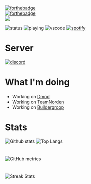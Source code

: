 [![forthebadge](https://forthebadge.com/images/badges/0-percent-optimized.svg)](https://forthebadge.com)\
[![forthebadge](https://forthebadge.com/images/badges/fuck-it-ship-it.svg)](https://forthebadge.com)\
![](https://komarev.com/ghpvc/?username=codeize)

![status](https://nocache.advaith.workers.dev?url=https://img.shields.io/endpoint?url=https://dev.discordprofiles.me/api/badge/status/668423998777982997?simple=true)
![playing](https://nocache.advaith.workers.dev?url=https://img.shields.io/endpoint?url=https://dev.discordprofiles.me/api/badge/playing/668423998777982997)
![vscode](https://nocache.advaith.workers.dev?url=https://img.shields.io/endpoint?url=https://dev.discordprofiles.me/api/badge/vscode/668423998777982997)
[![spotify](https://nocache.advaith.workers.dev?url=https://img.shields.io/endpoint?url=https://dev.discordprofiles.me/api/badge/spotify/668423998777982997)](https://dev.discordprofiles.me/openspotify/668423998777982997)

# Server
[![discord](https://invidget.switchblade.xyz/ZsJnSxHdgD)](https://discord.gg/ZsJnSxHdgD)

# What I'm doing
- Working on [Dmod](https://dmod.gg)
- Working on [TeamNorden](https://github.com/CrowdControlBot)
- Working on [Buildergroop](https://github.com/Buildergroop)

# Stats

![Github stats](https://github-readme-stats.vercel.app/api?username=codeize&theme=blueberry&count_private=true&hide_border=true&line_height=25)
![Top Langs](https://github-readme-stats.vercel.app/api/top-langs/?username=codeize&layout=compact&theme=blueberry&count_private=true&hide_border=true&line_height=25)
#
![GitHub metrics](https://metrics.lecoq.io/codeize)
#
![Streak Stats](https://github-readme-streak-stats.herokuapp.com/?user=codeize)
